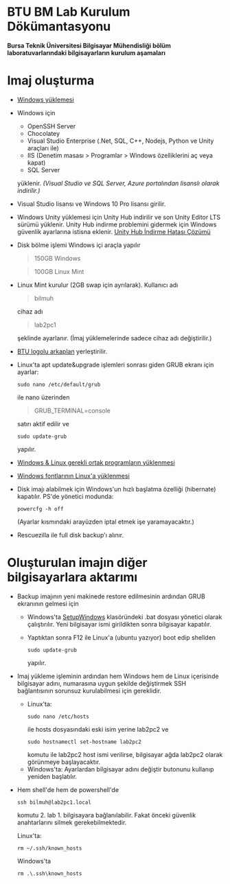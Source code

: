 
# BTU BM Lab Kurulum Dökümantasyonu
**Bursa Teknik Üniversitesi Bilgisayar Mühendisliği bölüm laboratuvarlarındaki bilgisayarların kurulum aşamaları**

# Imaj oluşturma

- [Windows yüklemesi](WindowsYuklemesi.md)

- Windows için

	- OpenSSH Server
	- Chocolatey
	- Visual Studio Enterprise (.Net, SQL, C++, Nodejs, Python ve Unity araçları ile)
	- IIS (Denetim masası \> Programlar \> Windows özelliklerini aç veya kapat)
	- SQL Server
	
	yüklenir. *(Visual Studio ve SQL Server, Azure portalından lisanslı olarak indirilir.)*

- Visual Studio lisansı ve Windows 10 Pro lisansı girilir.

- Windows Unity yüklemesi için Unity Hub indirilir ve son Unity Editor LTS sürümü yüklenir. Unity Hub indirme problemini gidermek için Windows güvenlik ayarlarına istisna eklenir. [Unity Hub İndirme Hatası Çözümü](UnityHubFix.md)

- Disk bölme işlemi Windows içi araçla yapılır

	 > 150GB Windows

	 > 100GB Linux Mint

- Linux Mint kurulur (2GB swap için ayrılarak).
	Kullanıcı adı

	> bilmuh

	cihaz adı

	> lab2pc1

	şeklinde ayarlanır. (İmaj yüklemelerinde sadece cihaz adı değiştirilir.)

- [BTU logolu arkaplan](btu.png) yerleştirilir.

- Linux'ta apt update&upgrade işlemleri sonrası giden GRUB ekranı için ayarlar:

	```
	sudo nano /etc/default/grub
	```

	ile nano üzerinden

	> GRUB_TERMINAL=console

	satırı aktif edilir ve

	```
	sudo update-grub
	```

	yapılır.

- [Windows & Linux gerekli ortak programların yüklenmesi](OrtakProgramlar.md)

- [Windows fontlarının Linux'a yüklenmesi](Fontlar.md)

- Disk imajı alabilmek için Windows'un hızlı başlatma özelliği (hibernate) kapatılır. PS'de yönetici modunda:

	 ```
	 powercfg -h off
	 ```

 	(Ayarlar kısmındaki arayüzden iptal etmek işe yaramayacaktır.)

- Rescuezilla ile full disk backup'ı alınır.







# Oluşturulan imajın diğer bilgisayarlara aktarımı

- Backup imajının yeni makinede restore edilmesinin ardından GRUB ekranının gelmesi için
   
	 - Windows'ta [SetupWindows](SetupWindows) klasöründeki .bat dosyası yönetici olarak çalıştırılır. Yeni bilgisayar ismi girildikten sonra bilgisayar kapatılır.

	- Yaptıktan sonra F12 ile Linux'a (ubuntu yazıyor) boot edip shellden
	
		```
		sudo update-grub
		```
		yapılır.

   
- Imaj yükleme işleminin ardından hem Windows hem de Linux içerisinde
 bilgisayar adını, numarasına uygun şekilde değiştirmek SSH
 bağlantısının sorunsuz kurulabilmesi için gereklidir.
	- Linux'ta:
		```
		sudo nano /etc/hosts
		```
		ile hosts dosyasındaki eski isim yerine lab2pc2 ve
		```
		sudo hostnamectl set-hostname lab2pc2
		```
		komutu ile lab2pc2 host ismi verilirse, bilgisayar ağda lab2pc2 olarak görünmeye başlayacaktır.
	- Windows'ta:
		Ayarlardan bilgisayar adını değiştir butonunu kullanıp yeniden başlatılır.

- Hem shell'de hem de powershell'de
	```
	ssh bilmuh@lab2pc1.local
	```
	komutu 2. lab 1. bilgisayara bağlanılabilir. Fakat önceki güvenlik anahtarlarını silmek gerekebilmektedir.
  
	Linux'ta:

	```
	rm ~/.ssh/known_hosts
	```

	Windows'ta

	```
	rm .\.ssh\known_hosts
	```

   


